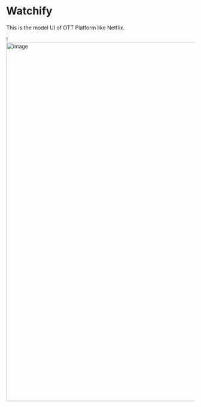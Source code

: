 # Watchify
This is the model UI of OTT Platform like Netflix.

!<img width="959" alt="image" src="https://user-images.githubusercontent.com/76394650/148327900-98fd9cd6-2f06-4c2c-93bb-054f137a2516.png">
